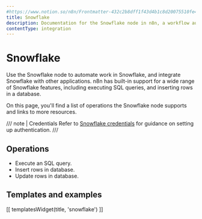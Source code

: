 ```yaml
---
#https://www.notion.so/n8n/Frontmatter-432c2b8dff1f43d4b1c8d20075510fe4
title: Snowflake
description: Documentation for the Snowflake node in n8n, a workflow automation platform. Includes details of operations and configuration, and links to examples and credentials information.
contentType: integration
---
```


# Snowflake

Use the Snowflake node to automate work in Snowflake, and integrate Snowflake with other applications. n8n has built-in support for a wide range of Snowflake features, including executing SQL queries, and inserting rows in a database. 

On this page, you'll find a list of operations the Snowflake node supports and links to more resources.

/// note | Credentials
Refer to [Snowflake credentials](/integrations/builtin/credentials/snowflake/) for guidance on setting up authentication. 
///

## Operations

* Execute an SQL query.
* Insert rows in database.
* Update rows in database.

## Templates and examples

<!-- see https://www.notion.so/n8n/Pull-in-templates-for-the-integrations-pages-37c716837b804d30a33b47475f6e3780 -->
[[ templatesWidget(title, 'snowflake') ]]
